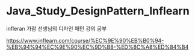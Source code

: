 # Java_Study_DesignPattern_Inflearn
infleran 가람 선생님의 디자인 패턴 강의 공부

https://www.inflearn.com/course/%EC%9E%90%EB%B0%94-%EB%94%94%EC%9E%90%EC%9D%B8-%ED%8C%A8%ED%84%B4
